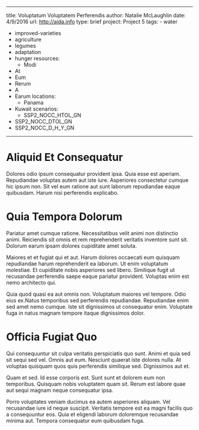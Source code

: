 ---
  title: Voluptatum Voluptatem Perferendis
  author: Natalie McLaughlin
  date: 4/9/2016
  url: http://aida.info
  type: brief
  project: Project 5
  tags:
    - water
  - improved-varieties
  - agriculture
  - legumes
  - adaptation
  - hunger
  resources:
    - Modi
  - At
  - Eum
  - Rerum
  - A
  - Earum
  locations:
    - Panama
  - Kuwait
  scenarios:
    - SSP2_NOCC_HTOL_GN
  - SSP2_NOCC_DTOL_GN
  - SSP2_NOCC_D_H_Y_GN
  ---
  # Aliquid Et Consequatur
Dolores odio ipsum consequatur provident ipsa. Quia esse est aperiam. Repudiandae voluptas autem aut iste iure. Asperiores consectetur cumque hic ipsum non. Sit vel eum ratione aut sunt laborum repudiandae eaque quibusdam. Harum nisi perferendis explicabo.

# Quia Tempora Dolorum
Pariatur amet cumque ratione. Necessitatibus velit animi non distinctio animi. Reiciendis sit omnis et rem reprehenderit veritatis inventore sunt sit. Dolorum earum ipsam dolores cupiditate amet soluta.
 Maiores et et fugiat qui et aut. Harum dolores occaecati eum quisquam repudiandae harum reprehenderit ea laborum. Ut enim voluptatum molestiae. Et cupiditate nobis asperiores sed libero. Similique fugit ut recusandae perferendis saepe eaque pariatur provident. Voluptas enim est nemo architecto qui.
 Quia quod quasi ea aut omnis non. Voluptatum maiores vel tempore. Odio eius ex.Natus temporibus sed perferendis repudiandae. Repudiandae enim sed amet nemo cumque. Iste sit dignissimos ut consequatur enim. Voluptate fuga in natus magnam tempore itaque dignissimos dolor.

# Officia Fugiat Quo
Qui consequuntur sit culpa veritatis perspiciatis quo sunt. Animi et quia sed sit sequi sed vel. Omnis aut eum. Nesciunt quaerat iste dolores nulla. At voluptas quisquam quos quis perferendis similique sed. Dignissimos aut et.
 Quam et sed. Id esse corporis est. Sunt sunt et dolorem eum non temporibus. Quisquam nobis voluptatem quam sit. Rerum est labore quae aut sequi magnam neque consequatur ipsa.
 Porro voluptates veniam ducimus ea autem asperiores aliquam. Vel recusandae iure id neque suscipit. Veritatis tempore est ea magni facilis quo a consequuntur eos. Quia et eligendi laborum doloremque recusandae minima aut. Tempora consequatur eum quibusdam fuga.
